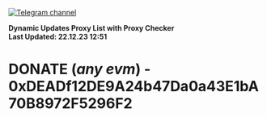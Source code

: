 [![Telegram channel](https://img.shields.io/endpoint?url=https://runkit.io/damiankrawczyk/telegram-badge/branches/master?url=https://t.me/n4z4v0d)](https://t.me/n4z4v0d) 

**Dynamic Updates Proxy List with Proxy Checker**  
**Last Updated: 22.12.23 12:51**

# DONATE (_any evm_) - 0xDEADf12DE9A24b47Da0a43E1bA70B8972F5296F2
